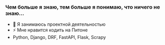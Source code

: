 ### Чем больше я знаю, тем больше я понимаю, что ничего не знаю...

- 🔭 Я занимаюсь проектной деятельностью
- ⚡ Мне нравится кодить на Питоне
- Python, Django, DRF, FastAPI, Flask, Scrapy
